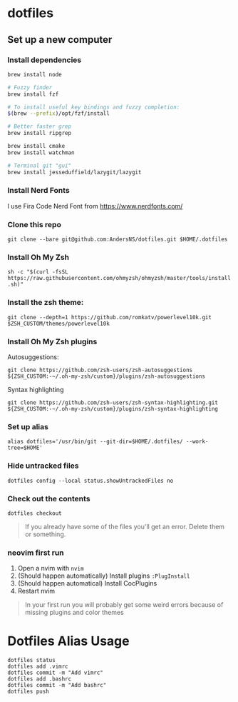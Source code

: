 # dotfiles

## Set up a new computer

### Install dependencies

```zsh
brew install node

# Fuzzy finder
brew install fzf

# To install useful key bindings and fuzzy completion:
$(brew --prefix)/opt/fzf/install

# Better faster grep
brew install ripgrep

brew install cmake
brew install watchman

# Terminal git "gui"
brew install jesseduffield/lazygit/lazygit
```

### Install Nerd Fonts

I use Fira Code Nerd Font from https://www.nerdfonts.com/

### Clone this repo

`git clone --bare git@github.com:AndersNS/dotfiles.git $HOME/.dotfiles`

### Install Oh My Zsh

`sh -c "$(curl -fsSL https://raw.githubusercontent.com/ohmyzsh/ohmyzsh/master/tools/install.sh)"`

### Install the zsh theme:

`git clone --depth=1 https://github.com/romkatv/powerlevel10k.git $ZSH_CUSTOM/themes/powerlevel10k`

### Install Oh My Zsh plugins

Autosuggestions:

`git clone https://github.com/zsh-users/zsh-autosuggestions ${ZSH_CUSTOM:-~/.oh-my-zsh/custom}/plugins/zsh-autosuggestions`

Syntax highlighting

`git clone https://github.com/zsh-users/zsh-syntax-highlighting.git ${ZSH_CUSTOM:-~/.oh-my-zsh/custom}/plugins/zsh-syntax-highlighting`

### Set up alias

`alias dotfiles='/usr/bin/git --git-dir=$HOME/.dotfiles/ --work-tree=$HOME'`

### Hide untracked files

`dotfiles config --local status.showUntrackedFiles no`

### Check out the contents

`dotfiles checkout`

> If you already have some of the files you'll get an error. Delete them or something.

### neovim first run

1. Open a nvim with `nvim`
2. (Should happen automatically) Install plugins `:PlugInstall`
3. (Should happen automatical) Install CocPlugins
4. Restart nvim

> In your first run you will probably get some weird errors because of missing plugins and color themes

# Dotfiles Alias Usage

```
dotfiles status
dotfiles add .vimrc
dotfiles commit -m "Add vimrc"
dotfiles add .bashrc
dotfiles commit -m "Add bashrc"
dotfiles push
```
